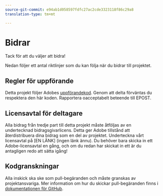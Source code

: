 ```yaml
---
source-git-commit: e94ab1d058597fdfc27ac2cde3323118f86c29a8
translation-type: tm+mt

---
```

# Bidrar


Tack för att du väljer att bidra!

Nedan följer ett antal riktlinjer som du kan följa när du bidrar till projektet.

## Regler för uppförande

Detta projekt följer Adobes [uppförandekod](https://git.corp.adobe.com/OpenSourceAdvisoryBoard/starter-repo/blob/master/CODE_OF_CONDUCT.md). Genom att delta förväntas du respektera den här koden. Rapportera oacceptabelt beteende till EPOST.

## Licensavtal för deltagare

Alla bidrag från tredje part till detta projekt måste åtföljas av en undertecknad bidragsgivarlicens. Detta ger Adobe tillstånd att återdistribuera dina bidrag som en del av projektet. Underteckna vårt licensavtal på [EN LÄNK] (ingen länk ännu). Du behöver bara skicka in ett Adobe-licensavtal en gång, och om du redan har skickat in ett är du antagligen redo att sätta igång!

## Kodgranskningar

Alla inskick ska ske som pull-begäranden och måste granskas av projektansvariga. Mer information om hur du skickar pull-begäranden finns i [dokumentationen för GitHub](https://help.github.com/articles/about-pull-requests/).
